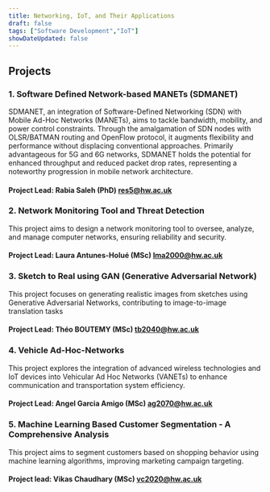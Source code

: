 ```yaml
---
title: Networking, IoT, and Their Applications
draft: false
tags: ["Software Development","IoT"]
showDateUpdated: false
---
```


## Projects 
### 1. Software Defined Network-based MANETs (SDMANET)
SDMANET, an integration of Software-Defined Networking (SDN) with Mobile Ad-Hoc Networks (MANETs), aims to tackle bandwidth, mobility, and power control constraints. Through the amalgamation of SDN nodes with OLSR/BATMAN routing and OpenFlow protocol, it augments flexibility and performance without displacing conventional approaches. Primarily advantageous for 5G and 6G networks, SDMANET holds the potential for enhanced throughput and reduced packet drop rates, representing a noteworthy progression in mobile network architecture.
#### Project Lead: Rabia Saleh (PhD) <res5@hw.ac.uk>


### 2. Network Monitoring Tool and Threat Detection
This project aims to design a network monitoring tool to oversee, analyze, and manage computer networks, ensuring reliability and security.
#### Project Lead: Laura Antunes-Holué (MSc) <lma2000@hw.ac.uk>


### 3. Sketch to Real using GAN (Generative Adversarial Network)
This project focuses on generating realistic images from sketches using Generative Adversarial Networks, contributing to image-to-image translation tasks
#### Project Lead: Théo BOUTEMY (MSc) <tb2040@hw.ac.uk>


### 4. Vehicle Ad-Hoc-Networks
This project explores the integration of advanced wireless technologies and IoT devices into Vehicular Ad Hoc Networks (VANETs) to enhance communication and transportation system efficiency.
#### Project Lead: Angel Garcia Amigo (MSc) <ag2070@hw.ac.uk>


### 5. Machine Learning Based Customer Segmentation - A Comprehensive Analysis
This project aims to segment customers based on shopping behavior using machine learning algorithms, improving marketing campaign targeting.
#### Project lead: Vikas Chaudhary (MSc) <vc2020@hw.ac.uk>
